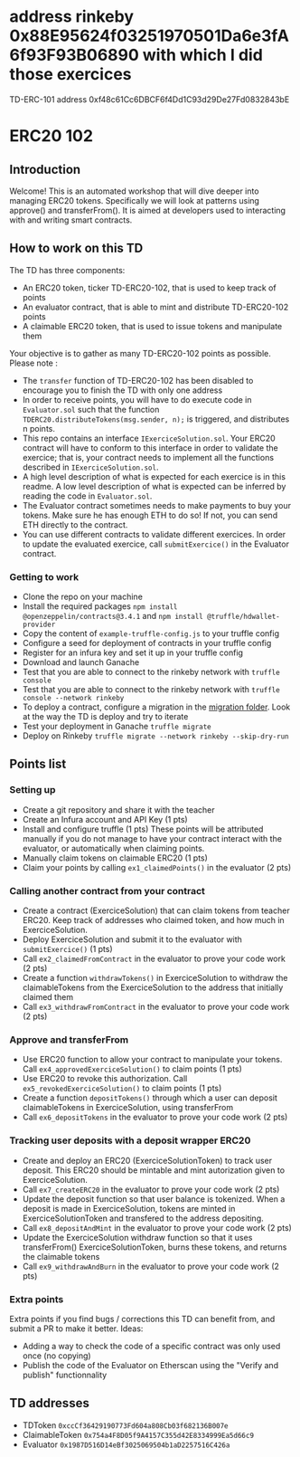 # address rinkeby 0x88E95624f03251970501Da6e3fA6f93F93B06890 with which I did those exercices

TD-ERC-101 address 0xf48c61Cc6DBCF6f4Dd1C93d29De27Fd0832843bE
# ERC20 102

## Introduction
Welcome! This is an automated workshop that will dive deeper into managing ERC20 tokens. Specifically we will look at patterns using approve() and transferFrom().
It is aimed at developers used to interacting with and writing smart contracts.

## How to work on this TD
The TD has three components:
- An ERC20 token, ticker TD-ERC20-102, that is used to keep track of points 
- An evaluator contract, that is able to mint and distribute TD-ERC20-102 points
- A claimable ERC20 token, that is used to issue tokens and manipulate them

Your objective is to gather as many TD-ERC20-102 points as possible. Please note :
- The `transfer` function of TD-ERC20-102 has been disabled to encourage you to finish the TD with only one address
- In order to receive points, you will have to do execute code in `Evaluator.sol` such that the function `TDERC20.distributeTokens(msg.sender, n);` is triggered, and distributes n points.
- This repo contains an interface `IExerciceSolution.sol`. Your ERC20 contract will have to conform to this interface in order to validate the exercice; that is, your contract needs to implement all the functions described in `IExerciceSolution.sol`. 
- A high level description of what is expected for each exercice is in this readme. A low level description of what is expected can be inferred by reading the code in `Evaluator.sol`.
- The Evaluator contract sometimes needs to make payments to buy your tokens. Make sure he has enough ETH to do so! If not, you can send ETH directly to the contract.
- You can use different contracts to validate different exercices. In order to update the evaluated exercice, call `submitExercice()` in the Evaluator contract.

### Getting to work
- Clone the repo on your machine
- Install the required packages `npm install @openzeppelin/contracts@3.4.1` and `npm install @truffle/hdwallet-provider`
- Copy the content of `example-truffle-config.js` to your truffle config
- Configure a seed for deployment of contracts in your truffle config
- Register for an infura key and set it up in your truffle config
- Download and launch Ganache
- Test that you are able to connect to the rinkeby network with `truffle console`
- Test that you are able to connect to the rinkeby network with `truffle console --network rinkeby`
- To deploy a contract, configure a migration in the [migration folder](migrations). Look at the way the TD is deploy and try to iterate
- Test your deployment in Ganache `truffle migrate`
- Deploy on Rinkeby `truffle migrate --network rinkeby --skip-dry-run`

## Points list
### Setting up
- Create a git repository and share it with the teacher
- Create an Infura account and API Key (1 pts)
- Install and configure truffle (1 pts)
These points will be attributed manually if you do not manage to have your contract interact with the evaluator, or automatically when claiming points.
- Manually claim tokens on claimable ERC20 (1 pts)
- Claim your points by calling `ex1_claimedPoints()` in the evaluator (2 pts)


### Calling another contract from your contract
- Create a contract (ExerciceSolution) that can claim tokens from teacher ERC20. Keep track of addresses who claimed token, and how much in ExerciceSolution.
- Deploy ExerciceSolution and submit it to the evaluator with  `submitExercice()` (1 pts)
- Call `ex2_claimedFromContract` in the evaluator to prove your code work (2 pts)
- Create a function `withdrawTokens()` in ExerciceSolution to withdraw the claimableTokens from the ExerciceSolution to the address that initially claimed them 
- Call `ex3_withdrawFromContract` in the evaluator to prove your code work (2 pts)

### Approve and transferFrom
- Use ERC20 function to allow your contract to manipulate your tokens. Call `ex4_approvedExerciceSolution()` to claim points (1 pts) 
- Use ERC20 to revoke this authorization. Call `ex5_revokedExerciceSolution()` to claim points (1 pts)
- Create a function `depositTokens()` through which a user can deposit claimableTokens in ExerciceSolution, using transferFrom  
- Call `ex6_depositTokens` in the evaluator to prove your code work (2 pts)

### Tracking user deposits with a deposit wrapper ERC20
- Create and deploy an ERC20 (ExerciceSolutionToken) to track user deposit. This ERC20 should be mintable and mint autorization given to ExerciceSolution. 
- Call `ex7_createERC20` in the evaluator to prove your code work (2 pts)
- Update the deposit function so that user balance is tokenized. When a deposit is made in ExerciceSolution, tokens are minted in ExerciceSolutionToken and transfered to the address depositing. 
- Call `ex8_depositAndMint` in the evaluator to prove your code work (2 pts)
- Update the ExerciceSolution withdraw function so that it uses transferFrom() ExerciceSolutionToken, burns these tokens, and returns the claimable tokens 
- Call `ex9_withdrawAndBurn` in the evaluator to prove your code work (2 pts)

### Extra points
Extra points if you find bugs / corrections this TD can benefit from, and submit a PR to make it better.  Ideas:
- Adding a way to check the code of a specific contract was only used once (no copying) 
- Publish the code of the Evaluator on Etherscan using the "Verify and publish" functionnality 

## TD addresses
- TDToken `0xccCf36429190773Fd604a808Cb03f682136B007e`
- ClaimableToken `0x754a4F8D05f9A4157C355d42E8334999Ea5d66c9`
- Evaluator `0x1987D516D14eBf3025069504b1aD2257516C426a`
